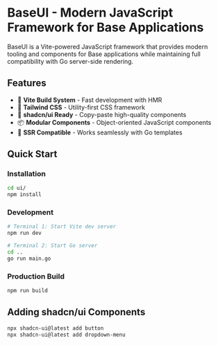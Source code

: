 # BaseUI - Modern JavaScript Framework for Base Applications

BaseUI is a Vite-powered JavaScript framework that provides modern tooling and components for Base applications while maintaining full compatibility with Go server-side rendering.

## Features

- 🚀 **Vite Build System** - Fast development with HMR
- 🎨 **Tailwind CSS** - Utility-first CSS framework  
- 🧩 **shadcn/ui Ready** - Copy-paste high-quality components
- 📦 **Modular Components** - Object-oriented JavaScript components
- 🔄 **SSR Compatible** - Works seamlessly with Go templates

## Quick Start

### Installation
```bash
cd ui/
npm install
```

### Development
```bash
# Terminal 1: Start Vite dev server
npm run dev

# Terminal 2: Start Go server  
cd ..
go run main.go
```

### Production Build
```bash
npm run build
```

## Adding shadcn/ui Components
```bash
npx shadcn-ui@latest add button
npx shadcn-ui@latest add dropdown-menu
```
